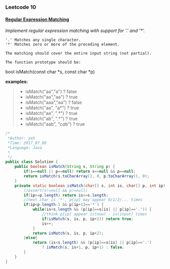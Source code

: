 

### Leetcode 10
#### [Regular Expression Matching](https://leetcode.com/problems/regular-expression-matching)
  
_Implement regular expression matching with support for '.' and '*'._

    '.' Matches any single character.
    '*' Matches zero or more of the preceding element.
    
    The matching should cover the entire input string (not partial).
    
    The function prototype should be:
bool isMatch(const char *s, const char *p)

**examples:**
> * isMatch("aa","a") ? false
> * isMatch("aa","aa") ? true
> * isMatch("aaa","aa") ? false
> * isMatch("aa", "a*") ? true
> * isMatch("aa", ".*") ? true
> * isMatch("ab", ".*") ? true
> * isMatch("aab", "c*a*b") ? true

  

``` java
/*
 *Author: yeh
 *Time: 2017_07_08
 *Language: Java
 *
 */
public class Solution {
    public boolean isMatch(String s, String p) {
        if(s==null || p==null) return s==null && p==null;
        return isMatch(s.toCharArray(), 0, p.toCharArray(), 0);
    }
    private static boolean isMatch(char[] s, int is, char[] p, int ip) {
        //assert(s!=null && p!=null)
        if(ip>=p.length) return is>=s.length;
        //next char is '*', p[ip] may appear 0/1/2/... times
        if(ip<p.length-1 && p[ip+1]=='*') {
            while(is<s.length && (p[ip]==s[is] || p[ip]=='.')) {
                //think p[ip] appear is(now) - is(input) times
                if(isMatch(s, is, p, ip+2)) return true;
                is++;
            }
            return isMatch(s, is, p, ip+2);
        }else{
            return (is<s.length) && (p[ip]==s[is] || p[ip]=='.') 
                ? isMatch(s, is+1, p, ip+1) : false;
        }
    }
}

```

